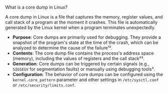 What is a core dump in Linux?

A core dump in Linux is a file that captures the memory, register values, and call stack of a program at the moment it crashes. This file is automatically generated by the Linux kernel when a program terminates unexpectedly.

- **Purpose**: Core dumps are primarily used for debugging. They provide a snapshot of the program's state at the time of the crash, which can be analyzed to determine the cause of the failure¹².
- **Contents**: The core dump file contains the process's address space (memory), including the values of registers and the call stack²³.
- **Generation**: Core dumps can be triggered by certain signals (e.g., `SIGSEGV` for segmentation faults) or manually using debugging tools³.
- **Configuration**: The behavior of core dumps can be configured using the `kernel.core_pattern` parameter and other settings in `/etc/sysctl.conf` or `/etc/security/limits.conf`.
